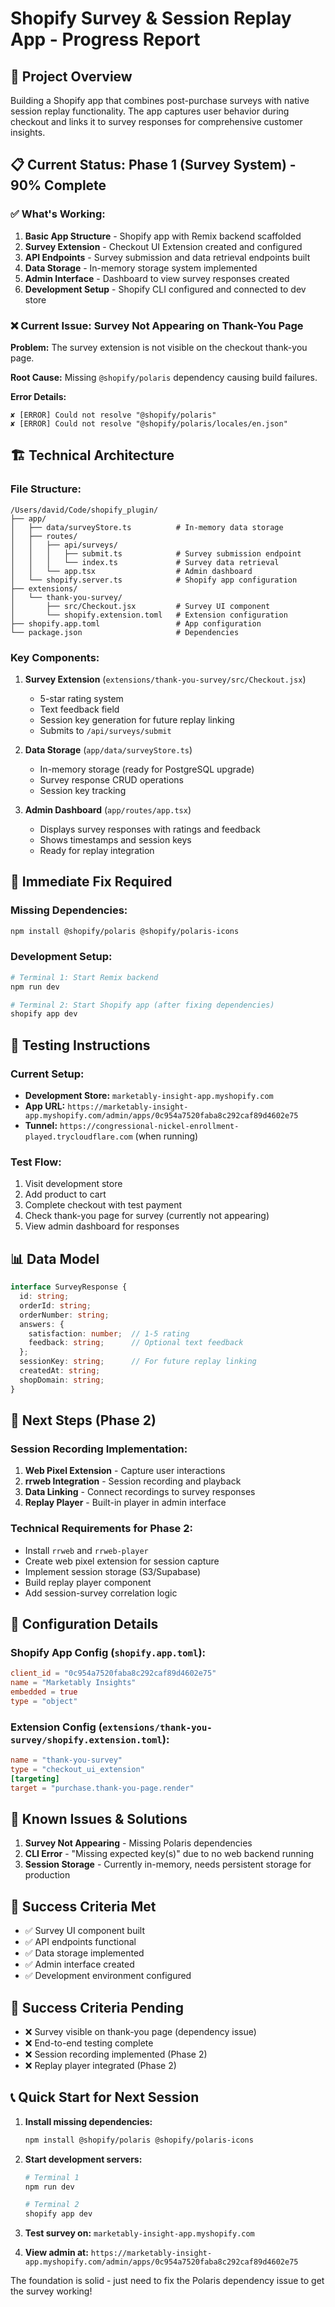 # Shopify Survey & Session Replay App - Progress Report

## 🎯 **Project Overview**
Building a Shopify app that combines post-purchase surveys with native session replay functionality. The app captures user behavior during checkout and links it to survey responses for comprehensive customer insights.

## 📋 **Current Status: Phase 1 (Survey System) - 90% Complete**

### ✅ **What's Working:**
1. **Basic App Structure** - Shopify app with Remix backend scaffolded
2. **Survey Extension** - Checkout UI Extension created and configured
3. **API Endpoints** - Survey submission and data retrieval endpoints built
4. **Data Storage** - In-memory storage system implemented
5. **Admin Interface** - Dashboard to view survey responses created
6. **Development Setup** - Shopify CLI configured and connected to dev store

### ❌ **Current Issue: Survey Not Appearing on Thank-You Page**

**Problem:** The survey extension is not visible on the checkout thank-you page.

**Root Cause:** Missing `@shopify/polaris` dependency causing build failures.

**Error Details:**
```
✘ [ERROR] Could not resolve "@shopify/polaris"
✘ [ERROR] Could not resolve "@shopify/polaris/locales/en.json"
```

## 🏗️ **Technical Architecture**

### **File Structure:**
```
/Users/david/Code/shopify_plugin/
├── app/
│   ├── data/surveyStore.ts          # In-memory data storage
│   ├── routes/
│   │   ├── api/surveys/
│   │   │   ├── submit.ts            # Survey submission endpoint
│   │   │   └── index.ts             # Survey data retrieval
│   │   └── app.tsx                  # Admin dashboard
│   └── shopify.server.ts            # Shopify app configuration
├── extensions/
│   └── thank-you-survey/
│       ├── src/Checkout.jsx         # Survey UI component
│       └── shopify.extension.toml   # Extension configuration
├── shopify.app.toml                 # App configuration
└── package.json                     # Dependencies
```

### **Key Components:**

1. **Survey Extension** (`extensions/thank-you-survey/src/Checkout.jsx`)
   - 5-star rating system
   - Text feedback field
   - Session key generation for future replay linking
   - Submits to `/api/surveys/submit`

2. **Data Storage** (`app/data/surveyStore.ts`)
   - In-memory storage (ready for PostgreSQL upgrade)
   - Survey response CRUD operations
   - Session key tracking

3. **Admin Dashboard** (`app/routes/app.tsx`)
   - Displays survey responses with ratings and feedback
   - Shows timestamps and session keys
   - Ready for replay integration

## 🔧 **Immediate Fix Required**

### **Missing Dependencies:**
```bash
npm install @shopify/polaris @shopify/polaris-icons
```

### **Development Setup:**
```bash
# Terminal 1: Start Remix backend
npm run dev

# Terminal 2: Start Shopify app (after fixing dependencies)
shopify app dev
```

## 🧪 **Testing Instructions**

### **Current Setup:**
- **Development Store:** `marketably-insight-app.myshopify.com`
- **App URL:** `https://marketably-insight-app.myshopify.com/admin/apps/0c954a7520faba8c292caf89d4602e75`
- **Tunnel:** `https://congressional-nickel-enrollment-played.trycloudflare.com` (when running)

### **Test Flow:**
1. Visit development store
2. Add product to cart
3. Complete checkout with test payment
4. Check thank-you page for survey (currently not appearing)
5. View admin dashboard for responses

## 📊 **Data Model**

```typescript
interface SurveyResponse {
  id: string;
  orderId: string;
  orderNumber: string;
  answers: {
    satisfaction: number;  // 1-5 rating
    feedback: string;      // Optional text feedback
  };
  sessionKey: string;      // For future replay linking
  createdAt: string;
  shopDomain: string;
}
```

## 🚀 **Next Steps (Phase 2)**

### **Session Recording Implementation:**
1. **Web Pixel Extension** - Capture user interactions
2. **rrweb Integration** - Session recording and playback
3. **Data Linking** - Connect recordings to survey responses
4. **Replay Player** - Built-in player in admin interface

### **Technical Requirements for Phase 2:**
- Install `rrweb` and `rrweb-player`
- Create web pixel extension for session capture
- Implement session storage (S3/Supabase)
- Build replay player component
- Add session-survey correlation logic

## 🔑 **Configuration Details**

### **Shopify App Config** (`shopify.app.toml`):
```toml
client_id = "0c954a7520faba8c292caf89d4602e75"
name = "Marketably Insights"
embedded = true
type = "object"
```

### **Extension Config** (`extensions/thank-you-survey/shopify.extension.toml`):
```toml
name = "thank-you-survey"
type = "checkout_ui_extension"
[targeting]
target = "purchase.thank-you-page.render"
```

## 📝 **Known Issues & Solutions**

1. **Survey Not Appearing** - Missing Polaris dependencies
2. **CLI Error** - "Missing expected key(s)" due to no web backend running
3. **Session Storage** - Currently in-memory, needs persistent storage for production

## 🎯 **Success Criteria Met**
- ✅ Survey UI component built
- ✅ API endpoints functional
- ✅ Data storage implemented
- ✅ Admin interface created
- ✅ Development environment configured

## 🎯 **Success Criteria Pending**
- ❌ Survey visible on thank-you page (dependency issue)
- ❌ End-to-end testing complete
- ❌ Session recording implemented (Phase 2)
- ❌ Replay player integrated (Phase 2)

## 📞 **Quick Start for Next Session**

1. **Install missing dependencies:**
   ```bash
   npm install @shopify/polaris @shopify/polaris-icons
   ```

2. **Start development servers:**
   ```bash
   # Terminal 1
   npm run dev
   
   # Terminal 2  
   shopify app dev
   ```

3. **Test survey on:** `marketably-insight-app.myshopify.com`

4. **View admin at:** `https://marketably-insight-app.myshopify.com/admin/apps/0c954a7520faba8c292caf89d4602e75`

The foundation is solid - just need to fix the Polaris dependency issue to get the survey working!
